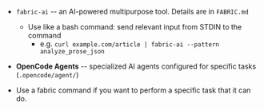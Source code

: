 - `fabric-ai` -- an AI-powered multipurpose tool. Details are in `FABRIC.md`
    - Use like a bash command: send relevant input from STDIN to the command
        - e.g. `curl example.com/article | fabric-ai --pattern analyze_prose_json`

- **OpenCode Agents** -- specialized AI agents configured for specific tasks (`.opencode/agent/`)

- Use a fabric command if you want to perform a specific task that it can do.
